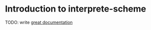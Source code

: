 # Introduction to interprete-scheme

TODO: write [great documentation](http://jacobian.org/writing/what-to-write/)
